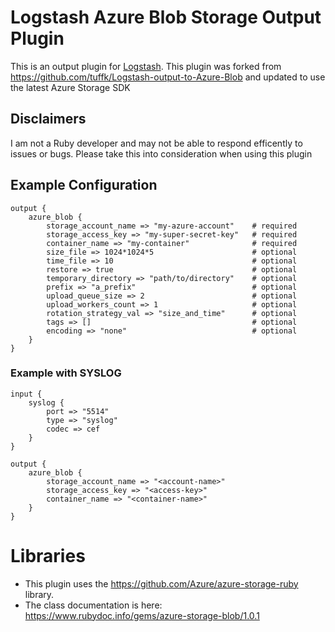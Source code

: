 
# Logstash Azure Blob Storage Output Plugin

This is an output plugin for [Logstash](https://github.com/elastic/logstash). This plugin was forked from https://github.com/tuffk/Logstash-output-to-Azure-Blob and updated to use the latest Azure Storage SDK

## Disclaimers

I am not a Ruby developer and may not be able to respond efficently to issues or bugs. Please take this into consideration when using this plugin

## Example Configuration
```
output {
    azure_blob {
        storage_account_name => "my-azure-account"    # required
        storage_access_key => "my-super-secret-key"   # required
        container_name => "my-container"              # required
        size_file => 1024*1024*5                      # optional
        time_file => 10                               # optional
        restore => true                               # optional
        temporary_directory => "path/to/directory"    # optional
        prefix => "a_prefix"                          # optional
        upload_queue_size => 2                        # optional
        upload_workers_count => 1                     # optional
        rotation_strategy_val => "size_and_time"      # optional
        tags => []                                    # optional
        encoding => "none"                            # optional
    }
}
```

### Example with SYSLOG

```
input {
    syslog {
        port => "5514"
        type => "syslog"
		codec => cef
    }
}

output {
    azure_blob {
        storage_account_name => "<account-name>"
        storage_access_key => "<access-key>"
        container_name => "<container-name>"
    }
}
```

# Libraries
- This plugin uses the https://github.com/Azure/azure-storage-ruby library. 
- The class documentation is here: https://www.rubydoc.info/gems/azure-storage-blob/1.0.1